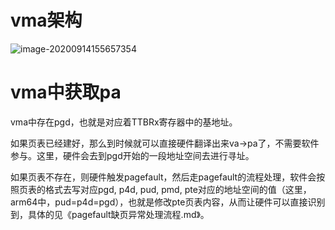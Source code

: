 # vma架构

![image-20200914155657354](D:\at_work\Documents\我的总结文档\images\image-20200914155541749.png)





# vma中获取pa

vma中存在pgd，也就是对应着TTBRx寄存器中的基地址。

如果页表已经建好，那么到时候就可以直接硬件翻译出来va->pa了，不需要软件参与。这里，硬件会去到pgd开始的一段地址空间去进行寻址。

如果页表不存在，则硬件触发pagefault，然后走pagefault的流程处理，软件会按照页表的格式去写对应pgd, p4d, pud, pmd, pte对应的地址空间的值（这里，arm64中，pud=p4d=pgd），也就是修改pte页表内容，从而让硬件可以直接识别到，具体的见《pagefault缺页异常处理流程.md》。

